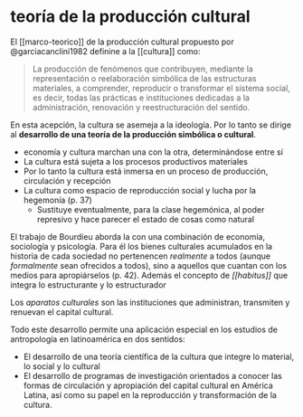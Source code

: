 # teoría de la producción cultural
El [[marco-teorico]] de la producción cultural propuesto por @garciacanclini1982 definine a la [[cultura]] como:

>La producción de fenómenos que contribuyen, mediante la representación o reelaboración simbólica de las estructuras materiales, a comprender, reproducir o transformar el sistema social, es decir, todas las prácticas e instituciones dedicadas a la administración, renovación y reestructuración del sentido.

En esta acepción, la cultura se asemeja a la ideología. Por lo tanto se dirige al **desarrollo de una teoría de la producción simbólica o cultural**.

- economía y cultura marchan una con la otra, determinándose entre sí
- La cultura está sujeta a los procesos productivos materiales
- Por lo tanto la cultura está inmersa en un proceso de producción, circulación y recepción
- La cultura como espacio de reproducción social y lucha por la hegemonía (p. 37)
    - Sustituye eventualmente, para la clase hegemónica, al poder represivo y hace parecer el estado de cosas como natural

El trabajo de Bourdieu aborda la con una combinación de economía, sociología y psicología. Para él los bienes culturales acumulados en la historia de cada sociedad no pertenencen *realmente* a todos (aunque *formalmente* sean ofrecidos a todos), sino a aquellos que cuantan con los medios para apropiárselos (p. 42). Además el concepto de *[[habitus]]* que integra lo estructurante y lo estructurador
 
Los *aparatos culturales* son las instituciones que administran, transmiten y renuevan el capital cultural.

Todo este desarrollo permite una aplicación especial en los estudios de antropología en latinoamérica en dos sentidos:

- El desarrollo de una teoría científica de la cultura que integre lo material, lo social y lo cultural
- El desarrollo de programas de investigación orientados a conocer las formas de circulación y apropiación del capital cultural en América Latina, así como su papel en la reproducción y transformación de la cultura.
